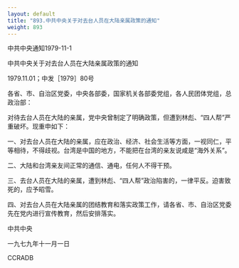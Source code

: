 ```yaml
---
layout: default
title: "893.中共中央关于对去台人员在大陆亲属政策的通知"
weight: 893
---
```


中共中央通知1979-11-1

中共中央关于对去台人员在大陆亲属政策的通知

1979.11.01；中发［1979］80号

各省、市、自治区党委，中央各部委，国家机关各部委党组，各人民团体党组，总政治部：

对待去台人员在大陆的亲属，党中央曾制定了明确政策，但遭到林彪、“四人帮”严重破坏。现重申如下：

一、对去台人员在大陆的亲属，应在政治、经济、社会生活等方面，一视同仁，平等相待，不得歧视。台湾是中国的地方，不能把在台湾的亲友说咸是“海外关系”。

二、大陆和台湾亲友间正常的通信、通电，任何人不得干预。

三、去台人员在大陆的亲属，遭到林彪、“四人帮”政治陷害的，一律平反。迫害致死的，应予昭雪。

四、对去台人员在大陆亲属的团结教育和落实政策工作，请各省、市、自治区党委先在党内进行宣传教育，然后安排落实。

中共中央

一九七九年十一月一日

CCRADB

